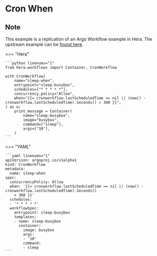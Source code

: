 # Cron When

## Note

This example is a replication of an Argo Workflow example in Hera.
The upstream example can be [found here](https://github.com/argoproj/argo-workflows/blob/main/examples/cron-when.yaml).




=== "Hera"

    ```python linenums="1"
    from hera.workflows import Container, CronWorkflow

    with CronWorkflow(
        name="sleep-when",
        entrypoint="sleep-busybox",
        schedules=["* * * * *"],
        concurrency_policy="Allow",
        when="{{= cronworkflow.lastScheduledTime == nil || (now() - cronworkflow.lastScheduledTime).Seconds() > 360 }}",
    ) as w:
        print_message = Container(
            name="sleep-busybox",
            image="busybox",
            command=["sleep"],
            args=["10"],
        )
    ```

=== "YAML"

    ```yaml linenums="1"
    apiVersion: argoproj.io/v1alpha1
    kind: CronWorkflow
    metadata:
      name: sleep-when
    spec:
      concurrencyPolicy: Allow
      when: '{{= cronworkflow.lastScheduledTime == nil || (now() - cronworkflow.lastScheduledTime).Seconds()
        > 360 }}'
      schedules:
      - '* * * * *'
      workflowSpec:
        entrypoint: sleep-busybox
        templates:
        - name: sleep-busybox
          container:
            image: busybox
            args:
            - '10'
            command:
            - sleep
    ```


